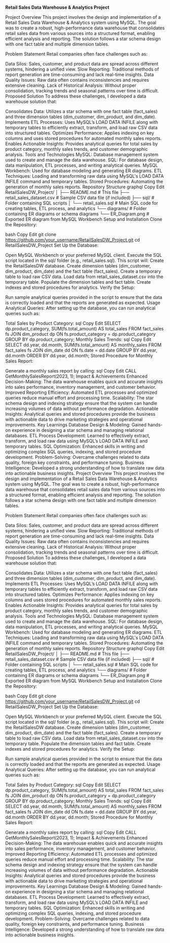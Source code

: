 **Retail Sales Data Warehouse & Analytics Project**

Project Overview
This project involves the design and implementation of a Retail Sales Data Warehouse & Analytics system using MySQL. The goal was to create a robust, high-performance data warehouse that consolidates retail sales data from various sources into a structured format, enabling efficient analysis and reporting. The solution follows a star schema design with one fact table and multiple dimension tables.

Problem Statement
Retail companies often face challenges such as:

Data Silos: Sales, customer, and product data are spread across different systems, hindering a unified view.
Slow Reporting: Traditional methods of report generation are time-consuming and lack real-time insights.
Data Quality Issues: Raw data often contains inconsistencies and requires extensive cleaning.
Lack of Historical Analysis: Without proper consolidation, tracking trends and seasonal patterns over time is difficult.
Proposed Solution
To address these challenges, I developed a data warehouse solution that:

Consolidates Data: Utilizes a star schema with one fact table (fact_sales) and three dimension tables (dim_customer, dim_product, and dim_date).
Implements ETL Processes: Uses MySQL’s LOAD DATA INFILE along with temporary tables to efficiently extract, transform, and load raw CSV data into structured tables.
Optimizes Performance: Applies indexing on key columns and uses stored procedures for automated monthly sales reports.
Enables Actionable Insights: Provides analytical queries for total sales by product category, monthly sales trends, and customer demographic analysis.
Tools and Technologies
MySQL: Database management system used to create and manage the data warehouse.
SQL: For database design, data manipulation, ETL processes, and writing analytical queries.
MySQL Workbench: Used for database modeling and generating ER diagrams.
ETL Techniques: Loading and transforming raw data using MySQL's LOAD DATA INFILE command and temporary tables.
Stored Procedures: Automating the generation of monthly sales reports.
Repository Structure
graphql
Copy
Edit
RetailSalesDW_Project/
│
├── README.md          # This file
├── retail_sales_dataset.csv   # Sample CSV data file (if included)
├── sql/               # Folder containing SQL scripts
│   └── retail_sales.sql   # Main SQL code for creating tables, ETL process, and analytics
└── diagrams/         # Folder containing ER diagrams or schema diagrams
    └── ER_Diagram.png     # Exported ER diagram from MySQL Workbench
Setup and Installation
Clone the Repository:

bash
Copy
Edit
git clone https://github.com/your_username/RetailSalesDW_Project.git
cd RetailSalesDW_Project
Set Up the Database:

Open MySQL Workbench or your preferred MySQL client.
Execute the SQL script located in the sql/ folder (e.g., retail_sales.sql). This script will:
Create the RetailSalesDW database.
Create dimension tables (dim_customer, dim_product, dim_date) and the fact table (fact_sales).
Create a temporary table to load raw CSV data.
Load data from retail_sales_dataset.csv into the temporary table.
Populate the dimension tables and fact table.
Create indexes and stored procedures for analytics.
Verify the Setup:

Run sample analytical queries provided in the script to ensure that the data is correctly loaded and that the reports are generated as expected.
Usage
Analytical Queries:
After setting up the database, you can run analytical queries such as:

Total Sales by Product Category:
sql
Copy
Edit
SELECT dp.product_category, SUM(fs.total_amount) AS total_sales
FROM fact_sales fs
JOIN dim_product dp ON fs.product_category = dp.product_category
GROUP BY dp.product_category;
Monthly Sales Trends:
sql
Copy
Edit
SELECT dd.year, dd.month, SUM(fs.total_amount) AS monthly_sales
FROM fact_sales fs
JOIN dim_date dd ON fs.date = dd.date
GROUP BY dd.year, dd.month
ORDER BY dd.year, dd.month;
Stored Procedure for Monthly Sales Report:

Generate a monthly sales report by calling:
sql
Copy
Edit
CALL GetMonthlySalesReport(2023, 1);
Impact & Achievements
Enhanced Decision-Making:
The data warehouse enables quick and accurate insights into sales performance, inventory management, and customer behavior.
Improved Reporting Efficiency:
Automated ETL processes and optimized queries reduce manual effort and processing time.
Scalability:
The star schema design and indexing strategy ensure that the system can handle increasing volumes of data without performance degradation.
Actionable Insights:
Analytical queries and stored procedures provide the business with actionable data to drive marketing strategies and operational improvements.
Key Learnings
Database Design & Modeling:
Gained hands-on experience in designing a star schema and managing relational databases.
ETL Process Development:
Learned to effectively extract, transform, and load raw data using MySQL’s LOAD DATA INFILE and temporary tables.
SQL Optimization:
Enhanced skills in writing and optimizing complex SQL queries, indexing, and stored procedure development.
Problem-Solving:
Overcame challenges related to data quality, foreign key constraints, and performance tuning.
Business Intelligence:
Developed a strong understanding of how to translate raw data into actionable business insights.
Project Overview
This project involves the design and implementation of a Retail Sales Data Warehouse & Analytics system using MySQL. The goal was to create a robust, high-performance data warehouse that consolidates retail sales data from various sources into a structured format, enabling efficient analysis and reporting. The solution follows a star schema design with one fact table and multiple dimension tables.

Problem Statement
Retail companies often face challenges such as:

Data Silos: Sales, customer, and product data are spread across different systems, hindering a unified view.
Slow Reporting: Traditional methods of report generation are time-consuming and lack real-time insights.
Data Quality Issues: Raw data often contains inconsistencies and requires extensive cleaning.
Lack of Historical Analysis: Without proper consolidation, tracking trends and seasonal patterns over time is difficult.
Proposed Solution
To address these challenges, I developed a data warehouse solution that:

Consolidates Data: Utilizes a star schema with one fact table (fact_sales) and three dimension tables (dim_customer, dim_product, and dim_date).
Implements ETL Processes: Uses MySQL’s LOAD DATA INFILE along with temporary tables to efficiently extract, transform, and load raw CSV data into structured tables.
Optimizes Performance: Applies indexing on key columns and uses stored procedures for automated monthly sales reports.
Enables Actionable Insights: Provides analytical queries for total sales by product category, monthly sales trends, and customer demographic analysis.
Tools and Technologies
MySQL: Database management system used to create and manage the data warehouse.
SQL: For database design, data manipulation, ETL processes, and writing analytical queries.
MySQL Workbench: Used for database modeling and generating ER diagrams.
ETL Techniques: Loading and transforming raw data using MySQL's LOAD DATA INFILE command and temporary tables.
Stored Procedures: Automating the generation of monthly sales reports.
Repository Structure
graphql
Copy
Edit
RetailSalesDW_Project/
│
├── README.md          # This file
├── retail_sales_dataset.csv   # Sample CSV data file (if included)
├── sql/               # Folder containing SQL scripts
│   └── retail_sales.sql   # Main SQL code for creating tables, ETL process, and analytics
└── diagrams/         # Folder containing ER diagrams or schema diagrams
    └── ER_Diagram.png     # Exported ER diagram from MySQL Workbench
Setup and Installation
Clone the Repository:

bash
Copy
Edit
git clone https://github.com/your_username/RetailSalesDW_Project.git
cd RetailSalesDW_Project
Set Up the Database:

Open MySQL Workbench or your preferred MySQL client.
Execute the SQL script located in the sql/ folder (e.g., retail_sales.sql). This script will:
Create the RetailSalesDW database.
Create dimension tables (dim_customer, dim_product, dim_date) and the fact table (fact_sales).
Create a temporary table to load raw CSV data.
Load data from retail_sales_dataset.csv into the temporary table.
Populate the dimension tables and fact table.
Create indexes and stored procedures for analytics.
Verify the Setup:

Run sample analytical queries provided in the script to ensure that the data is correctly loaded and that the reports are generated as expected.
Usage
Analytical Queries:
After setting up the database, you can run analytical queries such as:

Total Sales by Product Category:
sql
Copy
Edit
SELECT dp.product_category, SUM(fs.total_amount) AS total_sales
FROM fact_sales fs
JOIN dim_product dp ON fs.product_category = dp.product_category
GROUP BY dp.product_category;
Monthly Sales Trends:
sql
Copy
Edit
SELECT dd.year, dd.month, SUM(fs.total_amount) AS monthly_sales
FROM fact_sales fs
JOIN dim_date dd ON fs.date = dd.date
GROUP BY dd.year, dd.month
ORDER BY dd.year, dd.month;
Stored Procedure for Monthly Sales Report:

Generate a monthly sales report by calling:
sql
Copy
Edit
CALL GetMonthlySalesReport(2023, 1);
Impact & Achievements
Enhanced Decision-Making:
The data warehouse enables quick and accurate insights into sales performance, inventory management, and customer behavior.
Improved Reporting Efficiency:
Automated ETL processes and optimized queries reduce manual effort and processing time.
Scalability:
The star schema design and indexing strategy ensure that the system can handle increasing volumes of data without performance degradation.
Actionable Insights:
Analytical queries and stored procedures provide the business with actionable data to drive marketing strategies and operational improvements.
Key Learnings
Database Design & Modeling:
Gained hands-on experience in designing a star schema and managing relational databases.
ETL Process Development:
Learned to effectively extract, transform, and load raw data using MySQL’s LOAD DATA INFILE and temporary tables.
SQL Optimization:
Enhanced skills in writing and optimizing complex SQL queries, indexing, and stored procedure development.
Problem-Solving:
Overcame challenges related to data quality, foreign key constraints, and performance tuning.
Business Intelligence:
Developed a strong understanding of how to translate raw data into actionable business insights.
